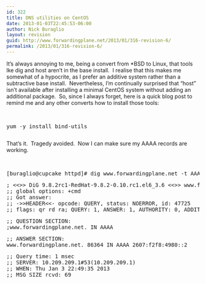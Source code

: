 ```yaml
---
id: 322
title: DNS utilities on CentOS
date: 2013-01-03T22:45:53-06:00
author: Nick Buraglio
layout: revision
guid: http://www.forwardingplane.net/2013/01/316-revision-6/
permalink: /2013/01/316-revision-6/
---
```

It&#8217;s always annoying to me, being a convert from *BSD to Linux, that tools lke dig and host aren&#8217;t in the base install.  I realise that this makes me somewhat of a hypocrite, as I prefer an additive system rather than a subtractive base install.  Nevertheless, I&#8217;m continually surprised that &#8220;host&#8221; isn&#8217;t available after installing a minimal CentOS system without adding an additional package.  So, since I always forget, here is a quick blog post to remind me and any other converts how to install those tools:

&nbsp;

<pre>yum -y install bind-utils</pre>

<pre></pre>

That&#8217;s it.  Tragedy avoided.  Now I can make sure my AAAA records are working.

&nbsp;

<pre>[buraglio@cupcake httpd]# dig www.forwardingplane.net -t AAAA</pre>

<pre>; &lt;&lt;&gt;&gt; DiG 9.8.2rc1-RedHat-9.8.2-0.10.rc1.el6_3.6 &lt;&lt;&gt;&gt; www.forwardingplane.net -t AAAA
;; global options: +cmd
;; Got answer:
;; -&gt;&gt;HEADER&lt;&lt;- opcode: QUERY, status: NOERROR, id: 47725
;; flags: qr rd ra; QUERY: 1, ANSWER: 1, AUTHORITY: 0, ADDITIONAL: 0</pre>

<pre>;; QUESTION SECTION:
;www.forwardingplane.net. IN AAAA</pre>

<pre>;; ANSWER SECTION:
www.forwardingplane.net. 86364 IN AAAA 2607:f2f8:4980::2</pre>

<pre>;; Query time: 1 msec
;; SERVER: 10.209.209.1#53(10.209.209.1)
;; WHEN: Thu Jan 3 22:49:35 2013
;; MSG SIZE rcvd: 69</pre>

&nbsp;